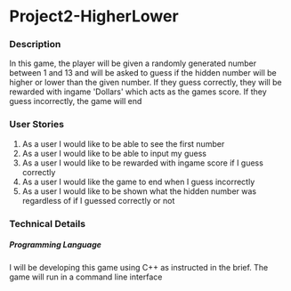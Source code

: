 # Project2-HigherLower

### Description
In this game, the player will be given a randomly generated number between 1 and 13 and will be asked to guess if the hidden number will be higher or lower than the given number. If they guess correctly, they will be rewarded with ingame 'Dollars' which acts as the games score. If they guess incorrectly, the game will end

### User Stories
1. As a user I would like to be able to see the first number
2. As a user I would like to be able to input my guess
3. As a user I would like to be rewarded with ingame score if I guess correctly
4. As a user I would like the game to end when I guess incorrectly
5. As a user I would like to be shown what the hidden number was regardless of if I guessed correctly or not

### Technical Details

##### Programming Language
I will be developing this game using C++ as instructed in the brief. The game will run in a command line interface

#####
